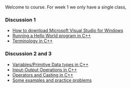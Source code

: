 Welcome to course. For week 1 we only have a single class, 

### Discussion 1
- [How to download Microsoft Visual Studio for Windows](https://github.com/nikunjsanghai/Introduction_to_Programming_Cplusplus/blob/main/Week1/How_to_download_Visual_Studio.md)
- [Running a Hello World program in C++](https://github.com/nikunjsanghai/Introduction_to_Programming_Cplusplus/blob/main/Week1/How_to_run_Hello_World_program.md)
- [Terminology in C++]()

### Discussion 2 and 3
- [Variables/Primitive Data types in C++](https://github.com/nikunjsanghai/Introduction_to_Programming_Cplusplus/blob/main/Week1/variables_and_data_types.md)
- [Input-Output Operations in C++](https://github.com/nikunjsanghai/Introduction_to_Programming_Cplusplus/blob/main/Week1/Input_Output_Operations.md)
- [Operators and Casting in C++](https://github.com/nikunjsanghai/Introduction_to_Programming_Cplusplus/blob/main/Week1/Operators_in_c%2B%2B.md)
- [Some examples and practice problems]()

